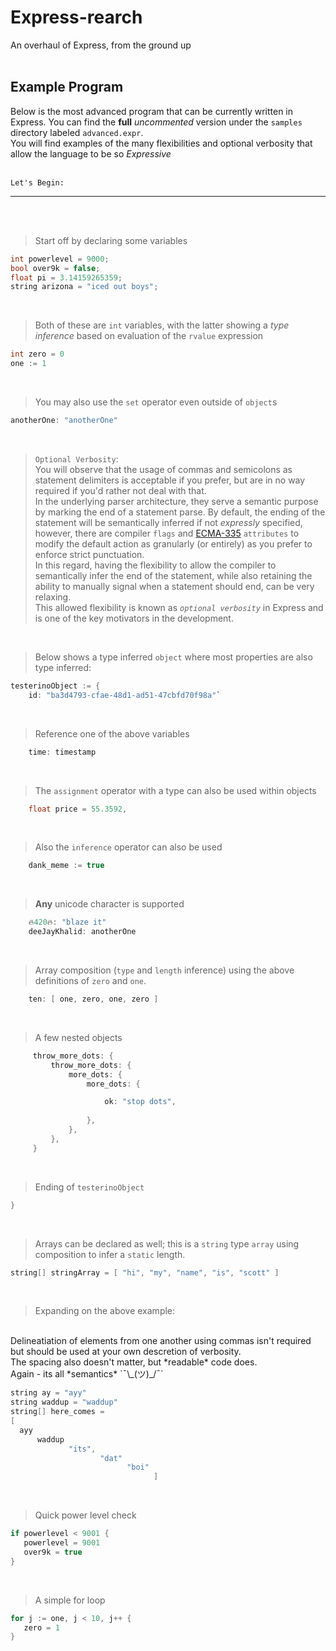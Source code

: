 <!--
Try using this later if you wanna do something
<span style="color:#6ba1f9">
hey *its* me
</span> 
-->

# Express-rearch
An overhaul of Express, from the ground up
<br>
<br>

## Example Program

Below is the most advanced program that can be currently written
in Express. You can find the **full** *uncommented* version under the `samples` directory labeled `advanced.expr`.
<br>
You will find examples of the many flexibilities and 
optional verbosity that allow the language to be so _Expressive_
<br>
<br>
```
Let's Begin:
```
____

<br>
<br>

> Start off by declaring some variables

```c
int powerlevel = 9000;
bool over9k = false;
float pi = 3.14159265359;
string arizona = "iced out boys";
```
<br>

> Both of these are `int` variables, with the latter showing a *type inference* based on evaluation of the `rvalue` expression


```c
int zero = 0
one := 1
```
<br>

> You may also use the `set` operator even outside of `object`s


```c
anotherOne: "anotherOne"
```
<br>

> `Optional Verbosity`: <br>
You will observe that the usage of commas and semicolons as statement delimiters is acceptable if you prefer, but are in no way required if you'd rather not deal with that. <br>
In the underlying parser architecture, they serve a semantic purpose by marking the end of a statement parse. By default, the ending of the statement will be semantically inferred if not *expressly* specified, however, there are compiler `flags` and [ECMA-335](https://www.ecma-international.org/publications/standards/Ecma-335.htm) `attributes` to modify the default action as granularly (or entirely) as you prefer to enforce strict punctuation.<br>
In this regard, having the flexibility to allow the compiler to semantically infer the end of the statement, while also retaining the ability to manually signal when a statement should end, can be very relaxing.<br>
This allowed flexibility is known as *`optional verbosity`* in Express and is one of the key motivators in the development.
 
<br>

> Below shows a type inferred `object` where most properties are also type inferred:

```c
testerinoObject := {
    id: "ba3d4793-cfae-48d1-ad51-47cbfd70f98a"`
```
<br>

> Reference one of the above variables

```c
    time: timestamp
```
<br>

> The `assignment` operator with a type can also be used within objects

```c
    float price = 55.3592,
```
<br>

> Also the `inference` operator can also be used

```c
    dank_meme := true
```
<br>

> **Any** unicode character is supported

```c
    🔥420🔥: "blaze it" 
    deeJayKhalid: anotherOne
```
<br>

> Array composition (`type` and `length` inference) using the above definitions of `zero` and `one`.

```c
    ten: [ one, zero, one, zero ]
```
<br>

> A few nested objects

```c
     throw_more_dots: { 
         throw_more_dots: { 
             more_dots: { 
                 more_dots: { 

                     ok: "stop dots", 
                     
                 }, 
             }, 
         }, 
     }
```
<br>

> Ending of `testerinoObject`

```c
}
```

<br>

> Arrays can be declared as well; this is a `string` type `array` using composition to infer a `static` length.

```c
string[] stringArray = [ "hi", "my", "name", "is", "scott" ]
```
<br>

> Expanding on the above example:
<br>
Delineatiation of elements from one another using commas isn't required but should be used at your own descretion of verbosity.
<br>
The spacing also doesn't matter, but *readable* code does. 
<br>
Again - its all *semantics* `¯\_(ツ)_/¯`


```c
string ay = "ayy" 
string waddup = "waddup" 
string[] here_comes = 
[
  ayy 
      waddup 
             "its", 
                    "dat" 
                          "boi" 
                                ]
```
<br>

> Quick power level check

```c
if powerlevel < 9001 { 
   powerlevel = 9001 
   over9k = true 
}
```
<br>

> A simple for loop

```c
for j := one, j < 10, j++ { 
   zero = 1 
}
```
